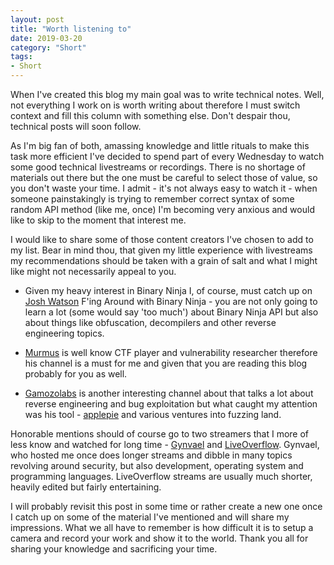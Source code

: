 ```yaml
---
layout: post
title: "Worth listening to"
date: 2019-03-20
category: "Short"
tags:
- Short
---
```


When I've created this blog my main goal was to write technical notes. Well, not everything I work on is worth writing about therefore I must switch context and fill this column with something else. Don't despair thou, technical posts will soon follow.

As I'm big fan of both, amassing knowledge and little rituals to make this task more efficient I've decided to spend part of every Wednesday to watch some good technical livestreams or recordings. There is no shortage of materials out there but the one must be careful to select those of value, so you don't waste your time. I admit - it's not always easy to watch it - when someone painstakingly is trying to remember correct syntax of some random API method (like me, once) I'm becoming very anxious and would like to skip to the moment that interest me. 

I would like to share some of those content creators I've chosen to add to my list. Bear in mind thou, that given my little experience with livestreams my recommendations should be taken with a grain of salt and what I might like might not necessarily appeal to you. 

- Given my heavy interest in Binary Ninja I, of course, must catch up on [Josh Watson](https://www.youtube.com/watch?v=gLRmiX-LKJM&list=PLiv7oOe5j2E4BwlfDaBbLD_WaMHjnoiEN) F'ing Around with Binary Ninja - you are not only going to learn a lot (some would say 'too much') about Binary Ninja API but also about things like obfuscation, decompilers and other reverse engineering topics. 

- [Murmus](https://www.youtube.com/channel/UCUB9vOGEUpw7IKJRoR4PK-A) is well know CTF player and vulnerability researcher therefore his channel is a must for me and given that you are reading this blog probably for you as well. 

- [Gamozolabs](https://www.youtube.com/user/gamozolabs/videos) is another interesting channel about that talks a lot about reverse engineering and bug exploitation but what caught my attention was his tool - [applepie](https://github.com/gamozolabs/applepie) and various ventures into fuzzing land.

Honorable mentions should of course go to two streamers that I more of less know and watched for long time - [Gynvael](https://www.youtube.com/channel/UCCkVMojdBWS-JtH7TliWkVg) and [LiveOverflow](https://www.youtube.com/channel/UClcE-kVhqyiHCcjYwcpfj9w). Gynvael, who hosted me once does longer streams and dibble in many topics revolving around security, but also development, operating system and programming languages. LiveOverflow streams are usually much shorter, heavily edited but fairly entertaining.

I will probably revisit this post in some time or rather create a new one once I catch up on some of the material I've mentioned and will share my impressions. What we all have to remember is how difficult it is to setup a camera and record your work and show it to the world. Thank you all for sharing your knowledge and sacrificing your time.
